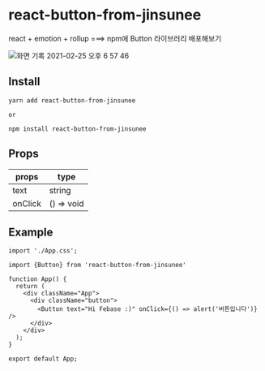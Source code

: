 # react-button-from-jinsunee

react + emotion + rollup ===> npm에 Button 라이브러리 배포해보기

![화면 기록 2021-02-25 오후 6 57 46](https://user-images.githubusercontent.com/31176502/109136682-b8dc1780-779b-11eb-95a7-32f274de434f.gif)

## Install

```
yarn add react-button-from-jinsunee

or

npm install react-button-from-jinsunee
```

## Props

| props   | type       |
| ------- | ---------- |
| text    | string     |
| onClick | () => void |

## Example

```
import './App.css';

import {Button} from 'react-button-from-jinsunee'

function App() {
  return (
    <div className="App">
      <div className="button">
        <Button text="Hi Febase :)" onClick={() => alert('버튼입니다')} />
      </div>
    </div>
  );
}

export default App;

```
